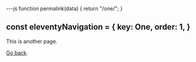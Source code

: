 ---js
function permalink(data) {
	return "/one/";
}

const eleventyNavigation = {
	key: One,
	order: 1,
}
---
<p>This is another page.</p>

<hello-component place="world"></hello-component>

<p><a href="index.webc">Go back</a>.</p>
